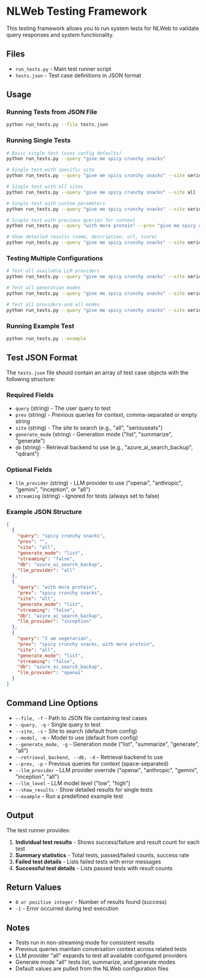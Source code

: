 # NLWeb Testing Framework

This testing framework allows you to run system tests for NLWeb to validate query responses and system functionality.

## Files

- `run_tests.py` - Main test runner script
- `tests.json` - Test case definitions in JSON format

## Usage

### Running Tests from JSON File

```bash
python run_tests.py --file tests.json
```

### Running Single Tests

```bash
# Basic single test (uses config defaults)
python run_tests.py --query "give me spicy crunchy snacks"

# Single test with specific site
python run_tests.py --query "give me spicy crunchy snacks" --site seriouseats

# Single test with all sites
python run_tests.py --query "give me spicy crunchy snacks" --site all

# Single test with custom parameters
python run_tests.py --query "give me spicy crunchy snacks" --site seriouseats --model gpt-4o --generate_mode summarize

# Single test with previous queries for context
python run_tests.py --query "with more protein" --prev "give me spicy crunchy snacks" --site seriouseats

# Show detailed results (name, description, url, score)
python run_tests.py --query "give me spicy crunchy snacks" --site seriouseats --show_results
```

### Testing Multiple Configurations

```bash
# Test all available LLM providers
python run_tests.py --query "give me spicy crunchy snacks" --site seriouseats --llm_provider all

# Test all generation modes
python run_tests.py --query "give me spicy crunchy snacks" --site seriouseats --generate_mode all

# Test all providers and all modes
python run_tests.py --query "give me spicy crunchy snacks" --site seriouseats --llm_provider all --generate_mode all
```

### Running Example Test

```bash
python run_tests.py --example
```

## Test JSON Format

The `tests.json` file should contain an array of test case objects with the following structure:

### Required Fields

- `query` (string) - The user query to test
- `prev` (string) - Previous queries for context, comma-separated or empty string
- `site` (string) - The site to search (e.g., "all", "seriouseats")
- `generate_mode` (string) - Generation mode ("list", "summarize", "generate")
- `db` (string) - Retrieval backend to use (e.g., "azure_ai_search_backup", "qdrant")

### Optional Fields

- `llm_provider` (string) - LLM provider to use ("openai", "anthropic", "gemini", "inception", or "all")
- `streaming` (string) - Ignored for tests (always set to false)

### Example JSON Structure

```json
[
  {
    "query": "spicy crunchy snacks",
    "prev": "",
    "site": "all",
    "generate_mode": "list",
    "streaming": "false",
    "db": "azure_ai_search_backup",
    "llm_provider": "all"
  },
  {
    "query": "with more protein",
    "prev": "spicy crunchy snacks",
    "site": "all", 
    "generate_mode": "list",
    "streaming": "false",
    "db": "azure_ai_search_backup",
    "llm_provider": "inception"
  },
  {
    "query": "I am vegetarian",
    "prev": "spicy crunchy snacks, with more protein",
    "site": "all",
    "generate_mode": "list",
    "streaming": "false",
    "db": "azure_ai_search_backup",
    "llm_provider": "openai"
  }
]
```

## Command Line Options

- `--file, -f` - Path to JSON file containing test cases
- `--query, -q` - Single query to test
- `--site, -s` - Site to search (default from config)
- `--model, -m` - Model to use (default from config)
- `--generate_mode, -g` - Generation mode ("list", "summarize", "generate", "all")
- `--retrieval_backend, --db, -d` - Retrieval backend to use
- `--prev, -p` - Previous queries for context (space-separated)
- `--llm_provider` - LLM provider override ("openai", "anthropic", "gemini", "inception", "all")
- `--llm_level` - LLM model level ("low", "high")
- `--show_results` - Show detailed results for single tests
- `--example` - Run a predefined example test

## Output

The test runner provides:

1. **Individual test results** - Shows success/failure and result count for each test
2. **Summary statistics** - Total tests, passed/failed counts, success rate
3. **Failed test details** - Lists failed tests with error messages
4. **Successful test details** - Lists passed tests with result counts

## Return Values

- `0 or positive integer` - Number of results found (success)
- `-1` - Error occurred during test execution

## Notes

- Tests run in non-streaming mode for consistent results
- Previous queries maintain conversation context across related tests
- LLM provider "all" expands to test all available configured providers
- Generate mode "all" tests list, summarize, and generate modes
- Default values are pulled from the NLWeb configuration files